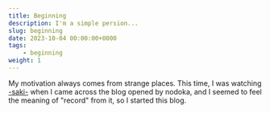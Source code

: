 ```yaml
---
title: Beginning
description: I'm a simple persion...
slug: beginning
date: 2023-10-04 00:00:00+0000
tags:
    - beginning
weight: 1
---
```


My motivation always comes from strange places. This time, I was watching [-saki-](http://saki-anime.com/) when I came across the blog opened by nodoka, and I seemed to feel the meaning of "record" from it, so I started this blog.